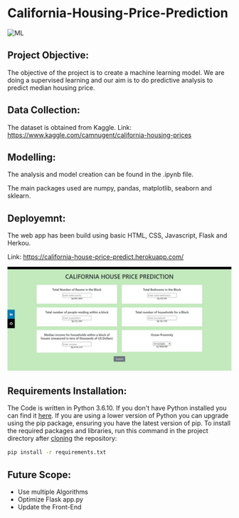 # California-Housing-Price-Prediction

![ML](https://img.shields.io/badge/ML-Regression-blue.svg) 

## Project Objective:
The objective of the project is to create a machine learning model. We are doing a supervised learning and our aim is to do predictive analysis to predict median housing price.

## Data Collection:
The dataset is obtained from Kaggle. 
Link: https://www.kaggle.com/camnugent/california-housing-prices

## Modelling:
The analysis and model creation can be found in the .ipynb file. 

The main packages used are numpy, pandas, matplotlib, seaborn and sklearn.  

## Deployemnt:
The web app has been build using basic HTML, CSS, Javascript, Flask and Herkou.

Link: https://california-house-price-predict.herokuapp.com/


![ML](Screenshots/CaliforniaHousePricePredictionHeroku.JPG)

## Requirements Installation:
The Code is written in Python 3.6.10. If you don't have Python installed you can find it [here](https://www.python.org/downloads/). If you are using a lower version of Python you can upgrade using the pip package, ensuring you have the latest version of pip. To install the required packages and libraries, run this command in the project directory after [cloning](https://www.howtogeek.com/451360/how-to-clone-a-github-repository/) the repository:
```bash
pip install -r requirements.txt
```

## Future Scope:
* Use multiple Algorithms
* Optimize Flask app.py
* Update the Front-End 
